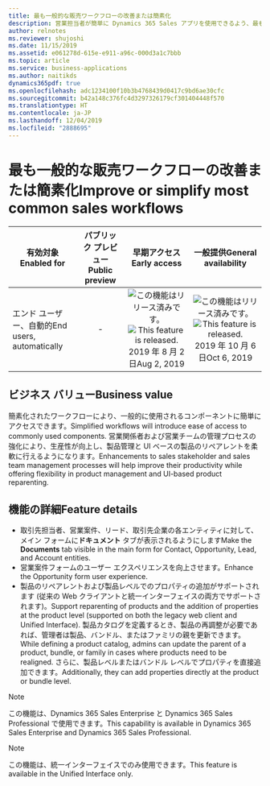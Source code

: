 ```yaml
---
title: 最も一般的な販売ワークフローの改善または簡素化
description: 営業担当者が簡単に Dynamics 365 Sales アプリを使用できるよう、最も一般的な営業ワークフローを改善または簡素化します。
author: relnotes
ms.reviewer: shujoshi
ms.date: 11/15/2019
ms.assetid: e061278d-615e-e911-a96c-000d3a1c7bbb
ms.topic: article
ms.service: business-applications
ms.author: naitikds
dynamics365pdf: true
ms.openlocfilehash: adc1234100f10b3b4768439d0417c9bd6ae30cfc
ms.sourcegitcommit: b42a148c376fc4d3297326179cf301404448f570
ms.translationtype: HT
ms.contentlocale: ja-JP
ms.lasthandoff: 12/04/2019
ms.locfileid: "2888695"
---
```

# <a name="improve-or-simplify-most-common-sales-workflows"></a><span data-ttu-id="1fb50-103">最も一般的な販売ワークフローの改善または簡素化</span><span class="sxs-lookup"><span data-stu-id="1fb50-103">Improve or simplify most common sales workflows</span></span>


| <span data-ttu-id="1fb50-104">有効対象</span><span class="sxs-lookup"><span data-stu-id="1fb50-104">Enabled for</span></span>    |  <span data-ttu-id="1fb50-105">パブリック プレビュー</span><span class="sxs-lookup"><span data-stu-id="1fb50-105">Public preview</span></span> | <span data-ttu-id="1fb50-106">早期アクセス</span><span class="sxs-lookup"><span data-stu-id="1fb50-106">Early access</span></span> | <span data-ttu-id="1fb50-107">一般提供</span><span class="sxs-lookup"><span data-stu-id="1fb50-107">General availability</span></span> | 
| ---------- | :----------: |:----------: |:----------: |
|<span data-ttu-id="1fb50-108">エンド ユーザー、自動的</span><span class="sxs-lookup"><span data-stu-id="1fb50-108">End users, automatically</span></span>|-|<span data-ttu-id="1fb50-109">![この機能はリリース済みです。](/dynamics365-release-plan/media/green-checkmark.png "この機能はリリース済みです。")</span><span class="sxs-lookup"><span data-stu-id="1fb50-109">![This feature is released.](/dynamics365-release-plan/media/green-checkmark.png "This feature is released.")</span></span> <span data-ttu-id="1fb50-110">2019 年 8 月 2 日</span><span class="sxs-lookup"><span data-stu-id="1fb50-110">Aug 2, 2019</span></span>| <span data-ttu-id="1fb50-111">![この機能はリリース済みです。](/dynamics365-release-plan/media/green-checkmark.png "この機能はリリース済みです。")</span><span class="sxs-lookup"><span data-stu-id="1fb50-111">![This feature is released.](/dynamics365-release-plan/media/green-checkmark.png "This feature is released.")</span></span> <span data-ttu-id="1fb50-112">2019 年 10 月 6 日</span><span class="sxs-lookup"><span data-stu-id="1fb50-112">Oct 6, 2019</span></span>|


## <a name="business-value"></a><span data-ttu-id="1fb50-113">ビジネス バリュー</span><span class="sxs-lookup"><span data-stu-id="1fb50-113">Business value</span></span>
<!-- bv start -->
<span data-ttu-id="1fb50-114">簡素化されたワークフローにより、一般的に使用されるコンポーネントに簡単にアクセスできます。</span><span class="sxs-lookup"><span data-stu-id="1fb50-114">Simplified workflows will introduce ease of access to commonly used components.</span></span> <span data-ttu-id="1fb50-115">営業関係者および営業チームの管理プロセスの強化により、生産性が向上し、製品管理と UI ベースの製品のリペアレントを柔軟に行えるようになります。</span><span class="sxs-lookup"><span data-stu-id="1fb50-115">Enhancements to sales stakeholder and sales team management processes will help improve their productivity while offering flexibility in product management and UI-based product reparenting.</span></span>
<!-- bv end -->



## <a name="feature-details"></a><span data-ttu-id="1fb50-116">機能の詳細</span><span class="sxs-lookup"><span data-stu-id="1fb50-116">Feature details</span></span>
<!--feature detail start -->
-  <span data-ttu-id="1fb50-117">取引先担当者、営業案件、リード、取引先企業の各エンティティに対して、メイン フォームに**ドキュメント** タブが表示されるようにします</span><span class="sxs-lookup"><span data-stu-id="1fb50-117">Make the **Documents** tab visible in the main form for Contact, Opportunity, Lead, and Account entities.</span></span>
-  <span data-ttu-id="1fb50-118">営業案件フォームのユーザー エクスペリエンスを向上させます。</span><span class="sxs-lookup"><span data-stu-id="1fb50-118">Enhance the Opportunity form user experience.</span></span>
-  <span data-ttu-id="1fb50-119">製品のリペアレントおよび製品レベルでのプロパティの追加がサポートされます (従来の Web クライアントと統一インターフェイスの両方でサポートされます)。</span><span class="sxs-lookup"><span data-stu-id="1fb50-119">Support reparenting of products and the addition of properties at the product level (supported on both the legacy web client and Unified Interface).</span></span>
   <span data-ttu-id="1fb50-120">製品カタログを定義するとき、製品の再調整が必要であれば、管理者は製品、バンドル、またはファミリの親を更新できます。</span><span class="sxs-lookup"><span data-stu-id="1fb50-120">While defining a product catalog, admins can update the parent of a product, bundle, or family in cases where products need to be realigned.</span></span> <span data-ttu-id="1fb50-121">さらに、製品レベルまたはバンドル レベルでプロパティを直接追加できます。</span><span class="sxs-lookup"><span data-stu-id="1fb50-121">Additionally, they can add properties directly at the product or bundle level.</span></span> 

> [!NOTE] 
> <span data-ttu-id="1fb50-122">この機能は、Dynamics 365 Sales Enterprise と Dynamics 365 Sales Professional で使用できます。</span><span class="sxs-lookup"><span data-stu-id="1fb50-122">This capability is available in Dynamics 365 Sales Enterprise and Dynamics 365 Sales Professional.</span></span>
<!--feature detail end -->


> [!NOTE]
> <span data-ttu-id="1fb50-123">この機能は、統一インターフェイスでのみ使用できます。</span><span class="sxs-lookup"><span data-stu-id="1fb50-123">This feature is available in the Unified Interface only.</span></span>


